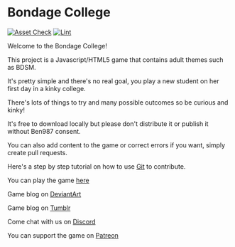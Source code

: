 # Bondage College

[![Asset Check](https://github.com/Ben987/Bondage-College/actions/workflows/assetCheck.yml/badge.svg)](https://github.com/Ben987/Bondage-College/actions/workflows/assetCheck.yml)
[![Lint](https://github.com/Ben987/Bondage-College/actions/workflows/lint.yml/badge.svg)](https://github.com/Ben987/Bondage-College/actions/workflows/lint.yml)

Welcome to the Bondage College! 

This project is a Javascript/HTML5 game that contains adult themes such as BDSM.

It's pretty simple and there's no real goal, you play a new student on her first day in a kinky college.

There's lots of things to try and many possible outcomes so be curious and kinky!

It's free to download locally but please don't distribute it or publish it without Ben987 consent.

You can also add content to the game or correct errors if you want, simply create pull requests.

Here's a step by step tutorial on how to use [Git](https://docs.google.com/document/d/1wA_pcIWR105JU-o--U93Qrygtwqjc5IGWGCx9Qhw85c/edit) to contribute.

You can play the game [here](http://www.bondageprojects.com/)

Game blog on [DeviantArt](https://ben987.deviantart.com/)

Game blog on [Tumblr](http://bondageclub.tumblr.com/)

Come chat with us on [Discord](https://discordapp.com/invite/dkWsEjf)

You can support the game on [Patreon](https://www.patreon.com/BondageProjects/)
